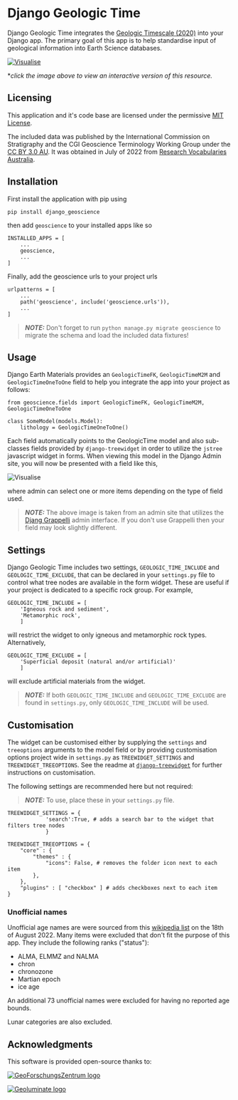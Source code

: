 # Django Geologic Time

Django Geologic Time integrates the [Geologic Timescale (2020)](https://vocabs.ardc.edu.au/viewById/196) into your Django app. The primary goal of this app is to help standardise input of geological information into Earth Science databases. 

[![Visualise](https://geoluminate.github.io/django-earth-materials/images/visualise.png)](https://geoluminate.github.io/django-earth-materials/visualise.html)

**click the image above to view an interactive version of this resource.*

## Licensing

This application and it's code base are licensed under the permissive [MIT License](license).

The included data was published by the International Commission on Stratigraphy and the CGI Geoscience Terminology Working Group under the [CC BY 3.0 AU](https://creativecommons.org/licenses/by/3.0/au/). It was obtained in July of 2022 from [Research Vocabularies Australia](https://vocabs.ardc.edu.au/viewById/196).

## Installation

First install the application with pip using

    pip install django_geoscience

then add `geoscience` to your installed apps like so

    INSTALLED_APPS = [
        ...
        geoscience,
        ...
    ]

Finally, add the geoscience urls to your project urls

    urlpatterns = [
        ...
        path('geoscience', include('geoscience.urls')),
        ...
    ]

> **_NOTE:_**  Don't forget to run `python manage.py migrate geoscience` to migrate the schema and load the included data fixtures!


## Usage

Django Earth Materials provides an `GeologicTimeFK`, `GeologicTimeM2M` and `GeologicTimeOneToOne` field to help you integrate the app into your project as follows:

    from geoscience.fields import GeologicTimeFK, GeologicTimeM2M, GeologicTimeOneToOne

    class SomeModel(models.Model):
        lithology = GeologicTimeOneToOne()

Each field automatically points to the GeologicTime model and also sub-classes fields provided by `django-treewidget` in order to utilize the `jstree` javascript widget in forms. When viewing this model in the Django Admin site, you will now be presented with a field like this,

![Visualise](https://geoluminate.github.io/django-earth-materials/images/admin_widget.PNG)

where admin can select one or more items depending on the type of field used. 

> **_NOTE:_**  The above image is taken from an admin site that utilizes the [Djang Grappelli](https://grappelliproject.com) admin interface. If you don't use Grappelli then your field may look slightly different.


## Settings

Django Geologic Time includes two settings, `GEOLOGIC_TIME_INCLUDE` and `GEOLOGIC_TIME_EXCLUDE`, that can be declared in your `settings.py` file to control what tree nodes are available in the form widget. These are useful if your project is dedicated to a specific rock group. For example, 

    GEOLOGIC_TIME_INCLUDE = [
        'Igneous rock and sediment',
        'Metamorphic rock',
        ]

will restrict the widget to only igneous and metamorphic rock types. Alternatively,

    GEOLOGIC_TIME_EXCLUDE = [
        'Superficial deposit (natural and/or artificial)'
        ]
        
will exclude artificial materials from the widget.

> **_NOTE:_** If both `GEOLOGIC_TIME_INCLUDE` and `GEOLOGIC_TIME_EXCLUDE` are found in `settings.py`, only `GEOLOGIC_TIME_INCLUDE` will be used.

## Customisation

The widget can be customised either by supplying the `settings` and `treeoptions` arguments to the model field or by providing customisation options project wide in `settings.py` as `TREEWIDGET_SETTINGS` and `TREEWIDGET_TREEOPTIONS`. See the readme at [`django-treewidget`](https://github.com/netzkolchose/django-treewidget) for further instructions on customisation.

The following settings are recommended here but not required:

> **_NOTE:_**  To use, place these in your `settings.py` file.

    TREEWIDGET_SETTINGS = {
                'search':True, # adds a search bar to the widget that filters tree nodes
                }
                
    TREEWIDGET_TREEOPTIONS = {
        "core" : {
            "themes" : {
                "icons": False, # removes the folder icon next to each item
            },
        },
        "plugins" : [ "checkbox" ] # adds checkboxes next to each item
    }

### Unofficial names

Unofficial age names are were sourced from this [wikipedia list](https://en.wikipedia.org/wiki/List_of_geochronologic_names) on the 18th of August 2022. Many items were excluded that don't fit the purpose of this app. They include the following ranks ("status"):

* ALMA, ELMMZ and NALMA
* chron
* chronozone
* Martian epoch
* ice age

An additional 73 unofficial names were excluded for having no reported age bounds.

Lunar categories are also excluded. 

## Acknowledgments

This software is provided open-source thanks to:

[![GeoForschungsZentrum logo](https://geoluminate.github.io/images/gfz_logo.png)](https://www.gfz-potsdam.de)

[![Geoluminate logo](https://geoluminate.github.io/images/standard_w1000.png)](https://www.geoluminate.com.au)